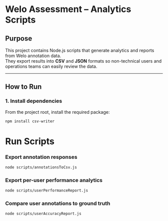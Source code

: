 # Welo Assessment – Analytics Scripts

## Purpose

This project contains Node.js scripts that generate analytics and reports from Welo annotation data.  
They export results into **CSV** and **JSON** formats so non-technical users and operations teams can easily review the data.

---

## How to Run

### 1. Install dependencies

From the project root, install the required package:

```bash
npm install csv-writer
```

# Run Scripts

### Export annotation responses

```bash
node scripts/annotationsToCsv.js
```

### Export per-user performance analytics

```bash
node scripts/userPerformanceReport.js
```

### Compare user annotations to ground truth

```bash
node scripts/userAccuracyReport.js
```
